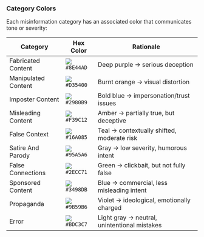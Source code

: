 ### Category Colors

Each misinformation category has an associated color that communicates tone or severity:

| **Category**        | **Hex Color**                                              | **Rationale**                                |
| ------------------- | ---------------------------------------------------------- | -------------------------------------------- |
| Fabricated Content  | ![](https://placehold.co/15x15/8E44AD/f03c15.png)`#8E44AD` | Deep purple → serious deception              |
| Manipulated Content | ![](https://placehold.co/15x15/D35400/f03c15.png)`#D35400` | Burnt orange → visual distortion             |
| Imposter Content    | ![](https://placehold.co/15x15/2980B9/f03c15.png)`#2980B9` | Bold blue → impersonation/trust issues       |
| Misleading Content  | ![](https://placehold.co/15x15/F39C12/f03c15.png)`#F39C12` | Amber → partially true, but deceptive        |
| False Context       | ![](https://placehold.co/15x15/16A085/f03c15.png)`#16A085` | Teal → contextually shifted, moderate risk   |
| Satire And Parody   | ![](https://placehold.co/15x15/95A5A6/f03c15.png)`#95A5A6` | Gray → low severity, humorous intent         |
| False Connections   | ![](https://placehold.co/15x15/2ECC71/f03c15.png)`#2ECC71` | Green → clickbait, but not fully false       |
| Sponsored Content   | ![](https://placehold.co/15x15/3498DB/f03c15.png)`#3498DB` | Blue → commercial, less misleading intent    |
| Propaganda          | ![](https://placehold.co/15x15/9B59B6/f03c15.png)`#9B59B6` | Violet → ideological, emotionally charged    |
| Error               | ![](https://placehold.co/15x15/BDC3C7/f03c15.png)`#BDC3C7` | Light gray → neutral, unintentional mistakes |

